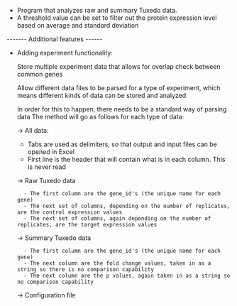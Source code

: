 - Program that analyzes raw and summary Tuxedo data.
- A threshold value can be set to filter out the protein expression level based on average 
and standard deviation

------- Additional features ------

- Adding experiment functionality:
    
    Store multiple experiment data that allows for overlap check between common genes

    Allow different data files to be parsed for a type of experiment, 
    which means different kinds of data can be stored and analyzed

    In order for this to happen, there needs to be a standard way of parsing data
    The method will go as follows for each type of data:
    
    -> All data:

    - Tabs are used as delimiters, so that output and input files can be opened in Excel
    - First line is the header that will contain what is in each column. This is never read

    -> Raw Tuxedo data
        
        - The first column are the gene_id's (the unique name for each gene)
        - The next set of columns, depending on the number of replicates, are the control expression values
        - The next set of columns, again depending on the number of replicates, are the target expression values

    -> Summary Tuxedo data

        - The first column are the gene_id's (the unique name for each gene)
        - The next column are the fold change values, taken in as a string so there is no comparison capability
        - The next column are the p values, again taken in as a string so no comparison capability
    
    -> Configuration file
